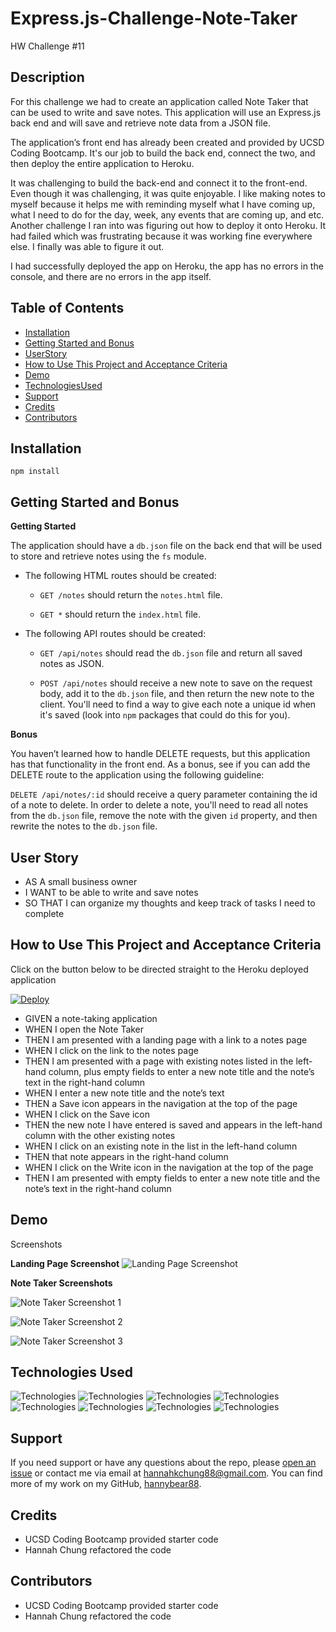 # Express.js-Challenge-Note-Taker
HW Challenge #11

## Description
For this challenge we had to create an application called Note Taker that can be used to write and save notes. This application will use an Express.js back end and will save and retrieve note data from a JSON file.

The application’s front end has already been created and provided by UCSD Coding Bootcamp. It's our job to build the back end, connect the two, and then deploy the entire application to Heroku.

It was challenging to build the back-end and connect it to the front-end. Even though it was challenging, it was quite enjoyable. I like making notes to myself because it helps me with reminding myself what I have coming up, what I need to do for the day, week, any events that are coming up, and etc. Another challenge I ran into was figuring out how to deploy it onto Heroku. It had failed which was frustrating because it was working fine everywhere else. I finally was able to figure it out.

 I had successfully deployed the app on Heroku, the app has no errors in the console, and there are no errors in the app itself. 

## Table of Contents
* [Installation](#installation)
* [Getting Started and Bonus](#Getting-Started-and-Bonus)
* [UserStory](#User-Story)
* [How to Use This Project and Acceptance Criteria](#How-to-Use-This-Project-and-Acceptance-Criteria)
* [Demo](#Demo)
* [TechnologiesUsed](#Technologies-Used)
* [Support](#Support)
* [Credits](#Credits)
* [Contributors](#Contributors)


## Installation
`````
npm install
`````

## Getting Started and Bonus

**Getting Started**

The application should have a 
`db.json` file on the back end that will be used to store and retrieve notes using the `fs` module.

- The following HTML routes should be created:

    * `GET /notes` should return the `notes.html` file.

    * `GET *` should return the `index.html` file.

- The following API routes should be created:

    * `GET /api/notes` should read the `db.json` file and return all saved notes as JSON.

    * `POST /api/notes` should receive a new note to save on the request body, add it to the `db.json` file, and then return the new note to the client. You'll need to find a way to give each note a unique id when it's saved (look into `npm` packages that could do this for you).

**Bonus**

You haven’t learned how to handle DELETE requests, but this application has that functionality in the front end. As a bonus, see if you can add the DELETE route to the application using the following guideline:

`DELETE /api/notes/:id` should receive a query parameter containing the id of a note to delete. In order to delete a note, you'll need to read all notes from the `db.json` file, remove the note with the given `id` property, and then rewrite the notes to the `db.json` file.

## User Story
- AS A small business owner
- I WANT to be able to write and save notes
- SO THAT I can organize my thoughts and keep track of tasks I need to complete

## How to Use This Project and Acceptance Criteria
Click on the button below to be directed straight to the Heroku deployed application

[![Deploy](https://www.herokucdn.com/deploy/button.svg)](https://expressjs-challenge-note-taker.herokuapp.com/)


- GIVEN a note-taking application
- WHEN I open the Note Taker
- THEN I am presented with a landing page with a link to a notes page
- WHEN I click on the link to the notes page
- THEN I am presented with a page with existing notes listed in the left-hand column, plus empty fields to enter a new note title and the note’s text in the right-hand column
- WHEN I enter a new note title and the note’s text
- THEN a Save icon appears in the navigation at the top of the page
- WHEN I click on the Save icon
- THEN the new note I have entered is saved and appears in the left-hand column with the other existing notes
- WHEN I click on an existing note in the list in the left-hand column
- THEN that note appears in the right-hand column
- WHEN I click on the Write icon in the navigation at the top of the page
- THEN I am presented with empty fields to enter a new note title and the note’s text in the right-hand column


## Demo 
Screenshots

**Landing Page Screenshot**
![Landing Page Screenshot](/public/assets/images/landing_page_screenshot.png)

**Note Taker Screenshots**

![Note Taker Screenshot 1](/public/assets/images/Note_Taker_Screenshot_1.png)

![Note Taker Screenshot 2](/public/assets/images/Note_Taker_Screenshot_2.png)

![Note Taker Screenshot 3](/public/assets/images/Note_Taker_Screenshot_3.png)

## Technologies Used

![Technologies](https://img.shields.io/badge/JavaScript-F7DF1E?style=for-the-badge&logo=javascript&logoColor=black)
![Technologies](https://img.shields.io/badge/-OOP-red)
![Technologies](https://img.shields.io/badge/-JSON-blue)
![Technologies](https://img.shields.io/badge/-Node.js-339933?logo=Node.js&logoColor=white)
![Technologies](https://img.shields.io/badge/-npm-CB3837?logo=npm&logoColor=white)
![Technologies](https://img.shields.io/badge/-Express-blueviolet)
![Technologies](https://img.shields.io/badge/UUID-orange)
![Technologies](https://img.shields.io/badge/-Heroku-grey)


## Support 
If you need support or have any questions about the repo, please [open an issue](https://github.com/hannybear88/Node.js-Challenge-Professional-README-Generator/issues) or contact me via email at hannahkchung88@gmail.com. You can find more of my work on my GitHub, [hannybear88](https://github.com/hannybear88/).

## Credits
- UCSD Coding Bootcamp provided starter code
- Hannah Chung refactored the code

## Contributors
- UCSD Coding Bootcamp provided starter code
- Hannah Chung refactored the code